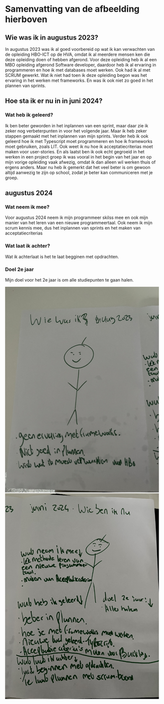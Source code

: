 # Samenvatting van de afbeelding hierboven
## Wie was ik in augustus 2023?
In augustus 2023 was ik al goed voorbereid op wat ik kan verwachten van de opleiding HBO-ICT op de HVA, omdat ik al meerdere mensen ken die deze opleiding doen of hebben afgerond. Voor deze opleiding heb ik al een MBO opleiding afgerond Software developer, daardoor heb ik al ervaring in programmeren en hoe ik met databases moet werken. Ook had ik al met SCRUM gewerkt. Wat ik niet had toen ik deze opleiding begon was het ervaring in het werken met frameworks. En was ik ook niet zo goed in het plannen van sprints.

## Hoe sta ik er nu in in juni 2024?
### Wat heb ik geleerd?
Ik ben beter geworden in het inplannen van een sprint, maar daar zie ik zeker nog verbeterpunten in voor het volgende jaar. Maar ik heb zeker stappen gemaakt met het inplannen van mijn sprints. Verder heb ik ook geleerd hoe ik met Typescript moet programmeren en hoe ik frameworks moet gebruiken, zoals LIT. Ook weet ik nu hoe ik acceptatiecriterias moet maken voor user-stories. En als laatst ben ik ook echt gegroeid in het werken in een project groep ik was vooral in het begin van het jaar en op mijn vorige opleiding vaak afwezig, omdat ik dan alleen wil werken thuis of ergens anders. Maar nu heb ik gemerkt dat het veel beter is om gewoon altijd aanwezig te zijn op school, zodat je beter kan communiceren met je groep.

## augustus 2024
### Wat neem ik mee?
Voor augustus 2024 neem ik mijn programmeer skilss mee en ook mijn manier van het leren van een nieuwe programmeertaal. Ook neem ik mijn scrum kennis mee, dus het inplannen van sprints en het maken van acceptatiecriterias

### Wat laat ik achter?
Wat ik achterlaat is het te laat begginen met opdrachten.

### Doel 2e jaar
Mijn doel voor het 2e jaar is om alle studiepunten te gaan halen.

![Alt text](<Retro tekening augustus 2023.jpg>)
![Alt text](<Retro tekening juni 2024.jpg>)
